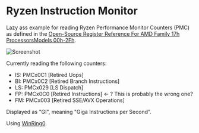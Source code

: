 # Ryzen Instruction Monitor

Lazy ass example for reading Ryzen Performance Monitor Counters (PMC) as defined in the [Open-Source Register Reference For AMD Family 17h ProcessorsModels 00h-2Fh](https://developer.amd.com/wp-content/resources/56255_3_03.PDF).

![Screenshot](https://i.imgur.com/XA4prI4.png)

Currently reading the following counters:

- IS: PMCx0C1 [Retired Uops]
- BI: PMCx0C2 [Retired Branch Instructions]
- LS: PMCx029 [LS Dispatch]
- FP: PMCx0C0 [Retired Instructions] <- ? This is probably the wrong one?
- FM: PMCx003 [Retired SSE/AVX Operations]

Displayed as "GI", meaning "Giga Instructions per Second".

Using [WinRing0](https://github.com/QCute/WinRing0).
